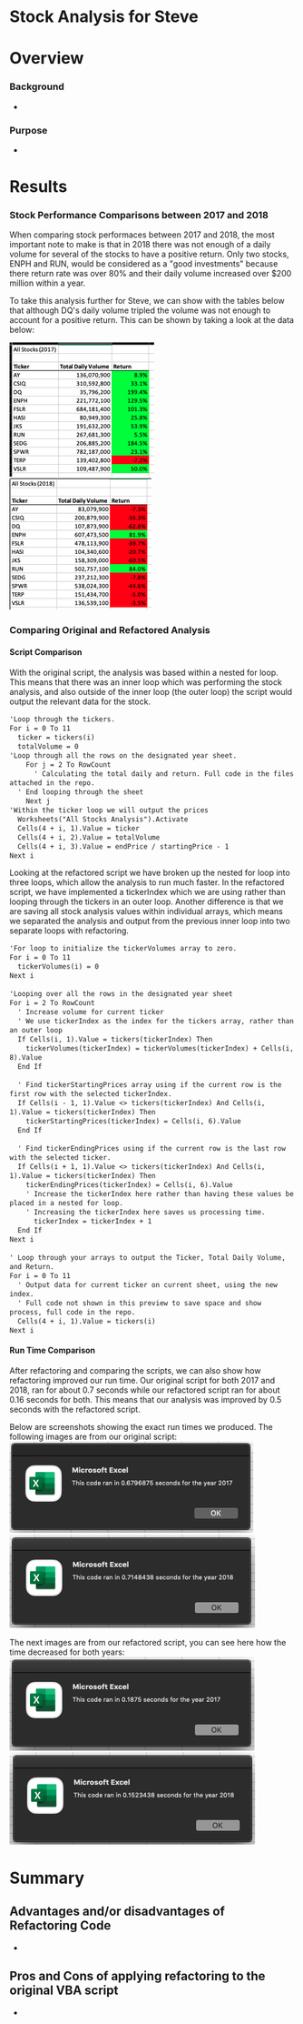 # Stock Analysis for Steve
# Overview
### Background
-
### Purpose
-
# Results
### Stock Performance Comparisons between 2017 and 2018
When comparing stock performaces between 2017 and 2018, the most important note to make is that in 2018 there was not enough of a daily volume for several of the stocks to have a positive return. Only two stocks, ENPH and RUN, would be considered as a "good investments" because there return rate was over 80% and their daily volume increased over $200 million within a year. 

To take this analysis further for Steve, we can show with the tables below that although DQ's daily volume tripled the volume was not enough to account for a positive return. This can be shown by taking a look at the data below:

![2017_Analysis](Resources/2017_Analysis.png)
![2018_Analysis](Resources/2018_Analysis.png)
  
### Comparing Original and Refactored Analysis
#### Script Comparison
With the original script, the analysis was based within a nested for loop. This means that there was an inner loop which was performing the stock analysis, and also outside of the inner loop (the outer loop) the script would output the relevant data for the stock.
```vba
'Loop through the tickers.
For i = 0 To 11
  ticker = tickers(i)
  totalVolume = 0
'Loop through all the rows on the designated year sheet.
    For j = 2 To RowCount
      ' Calculating the total daily and return. Full code in the files attached in the repo.
  ' End looping through the sheet
    Next j
'Within the ticker loop we will output the prices
  Worksheets("All Stocks Analysis").Activate
  Cells(4 + i, 1).Value = ticker
  Cells(4 + i, 2).Value = totalVolume
  Cells(4 + i, 3).Value = endPrice / startingPrice - 1
Next i
```
Looking at the refactored script we have broken up the nested for loop into three loops, which allow the analysis to run much faster. In the refactored script, we have implemented a tickerIndex which we are using rather than looping through the tickers in an outer loop. Another difference is that we are saving all stock analysis values within individual arrays, which means we separated the analysis and output from the previous inner loop into two separate loops with refactoring. 
````vba
'For loop to initialize the tickerVolumes array to zero.
For i = 0 To 11
  tickerVolumes(i) = 0
Next i

'Looping over all the rows in the designated year sheet
For i = 2 To RowCount
  ' Increase volume for current ticker
  ' We use tickerIndex as the index for the tickers array, rather than an outer loop
  If Cells(i, 1).Value = tickers(tickerIndex) Then
    tickerVolumes(tickerIndex) = tickerVolumes(tickerIndex) + Cells(i, 8).Value
  End If
  
  ' Find tickerStartingPrices array using if the current row is the first row with the selected tickerIndex. 
  If Cells(i - 1, 1).Value <> tickers(tickerIndex) And Cells(i, 1).Value = tickers(tickerIndex) Then
    tickerStartingPrices(tickerIndex) = Cells(i, 6).Value
  End If
  
  ' Find tickerEndingPrices using if the current row is the last row with the selected ticker.
  If Cells(i + 1, 1).Value <> tickers(tickerIndex) And Cells(i, 1).Value = tickers(tickerIndex) Then
    tickerEndingPrices(tickerIndex) = Cells(i, 6).Value
    ' Increase the tickerIndex here rather than having these values be placed in a nested for loop.
    ' Increasing the tickerIndex here saves us processing time.
      tickerIndex = tickerIndex + 1
  End If
Next i

' Loop through your arrays to output the Ticker, Total Daily Volume, and Return.
For i = 0 To 11 
  ' Output data for current ticker on current sheet, using the new index.
  ' Full code not shown in this preview to save space and show process, full code in the repo.
  Cells(4 + i, 1).Value = tickers(i)
Next i
````
#### Run Time Comparison
After refactoring and comparing the scripts, we can also show how refactoring improved our run time. Our original script for both 2017 and 2018, ran for about 0.7 seconds while our refactored script ran for about 0.16 seconds for both. This means that our analysis was improved by 0.5 seconds with the refactored script.

Below are screenshots showing the exact run times we produced. The following images are from our original script:
![Green_Stock_2017](Resources/Green_Stocks_2017.png)
![Green_Stock_2018](Resources/Green_Stock_2018.png)

The next images are from our refactored script, you can see here how the time decreased for both years:
![VBA_Challenge_2017](Resources/VBA_Challenge_2017.png)
![VBA_Challenge_2018](Resources/VBA_Challenge_2018.png)

# Summary
## Advantages and/or disadvantages of Refactoring Code
-
## Pros and Cons of applying refactoring to the original VBA script
-
